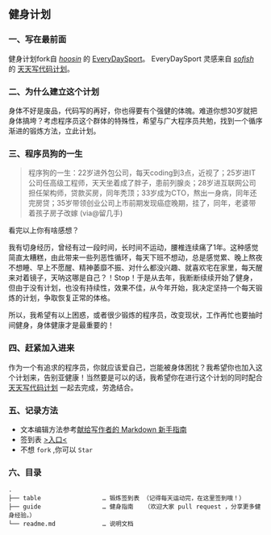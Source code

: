 ## 健身计划

### 一、写在最前面

健身计划fork自 *[hoosin](https://github.com/hoosin)* 的 [EveryDaySport](https://github.com/hoosin/EveryDaySport)。
EveryDaySport 灵感来自 *[sofish](https://www.github.com/sofish)* 的 [天天写代码计划](https://github.com/sofish/everyday)。

### 二、为什么建立这个计划


身体不好是废品，代码写的再好，你也得要有个强健的体魄。难道你想30岁就把身体搞垮？考虑程序员这个群体的特殊性，希望与广大程序员共勉，找到一个循序渐进的锻炼方法，立此计划。

### 三、程序员狗的一生


>程序狗的一生：22岁进外包公司，每天coding到3点，近视了；25岁进IT公司任高级工程师，天天坐着成了胖子，患前列腺炎；28岁进互联网公司担任架构师，贷款买房，同年秃顶；33岁成为CTO，熬出一身病，同年还完房贷；35岁带领创业公司上市前期发现癌症晚期，挂了，同年，老婆带着孩子房子改嫁 (via@留几手)

看完以上你有啥感想？

我有切身经历，曾经有过一段时间，长时间不运动，腰椎连续痛了1年。这种感觉简直太糟糕，由此带来一些列恶性循环，每天下班不想动，总是感觉累、晚上熬夜不想睡、早上不愿醒、精神萎靡不振、对什么都没兴趣、就喜欢宅在家里，每天醒来对着镜子，天呐这哪是自己？！Stop！于是从去年，我断断续续开始了健身，但由于没有计划，也没有持续性，效果不佳，从今年开始，我决定坚持一个每天锻炼的计划，争取恢复正常的体格。

所以，我希望有以上困惑，或者很少锻炼的程序员，改变现状，工作再忙也要抽时间健身，身体健康才是最重要的！

### 四、赶紧加入进来

作为一个有追求的程序员，你就应该爱自己，岂能被身体困扰？我希望你也加入这个计划来，告别亚健康！当然要是可以的话，我希望你在进行这个计划的同时配合 [天天写代码计划](https://github.com/sofish/everyday) 一起去完成，劳逸结合。

### 五、记录方法

* 文本编辑方法参考[献给写作者的 Markdown 新手指南](https://www.jianshu.com/p/q81RER)
* 签到表 [>入口<](/table)
* 不想 `fork` ,你可以 `Star` 

### 六、目录

```
.
├── table                 … 锻炼签到表 （记得每天运动完，在这里签到哦！）
├── guide                 … 健身指南   （欢迎大家 pull request ，分享更多健身经验。）
└── readme.md             … 说明文档
```

